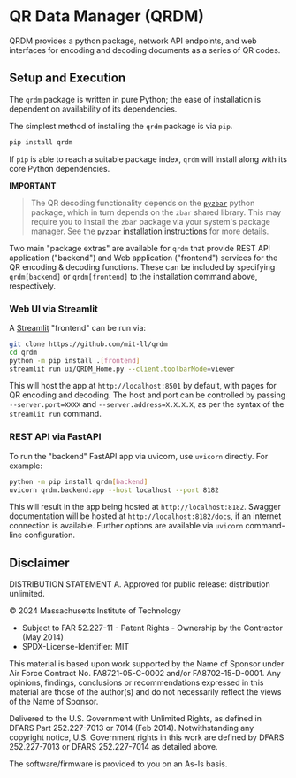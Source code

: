 # QR Data Manager (QRDM)
QRDM provides a python package, network API endpoints, and web interfaces for encoding
and decoding documents as a series of QR codes.

## Setup and Execution

The `qrdm` package is written in pure Python; the ease of installation is dependent on
availability of its dependencies.

The simplest method of installing the `qrdm` package is via `pip`.
```sh
pip install qrdm
```

If `pip` is able to reach a suitable package index, `qrdm` will install along with its
core Python dependencies.

**IMPORTANT**
> The QR decoding functionality depends on the [`pyzbar`][pyzbar] python package, which
> in turn depends on the `zbar` shared library. This may require you to install the
> `zbar` package via your system's package manager.
> See the [`pyzbar` installation instructions][pyzbar-install] for more details.

[pyzbar]: https://github.com/NaturalHistoryMuseum/pyzbar
[pyzbar-install]: https://github.com/NaturalHistoryMuseum/pyzbar?tab=readme-ov-file#installation

Two main "package extras" are available for `qrdm` that provide REST API application
("backend") and Web application ("frontend") services for the QR encoding & decoding
functions. These can be included by specifying `qrdm[backend]` or
`qrdm[frontend]` to the installation command above, respectively.

### Web UI via Streamlit
A [Streamlit](https://streamlit.io) "frontend" can be run via:

```sh
git clone https://github.com/mit-ll/qrdm
cd qrdm
python -m pip install .[frontend]
streamlit run ui/QRDM_Home.py --client.toolbarMode=viewer
```

This will host the app at `http://localhost:8501` by default, with pages for QR encoding
and decoding. The host and port can be controlled by passing `--server.port=XXXX` and
`--server.address=X.X.X.X`, as per the syntax of the `streamlit run` command.

### REST API via FastAPI

To run the "backend" FastAPI app via uvicorn, use `uvicorn` directly. For example:
```sh
python -m pip install qrdm[backend]
uvicorn qrdm.backend:app --host localhost --port 8182
```

This will result in the app being hosted at `http://localhost:8182`. Swagger
documentation will be hosted at `http://localhost:8182/docs`, if an internet connection
is available.  Further options are available via `uvicorn` command-line configuration.

## Disclaimer

DISTRIBUTION STATEMENT A. Approved for public release: distribution unlimited.

© 2024 Massachusetts Institute of Technology

- Subject to FAR 52.227-11 - Patent Rights - Ownership by the Contractor (May 2014)
- SPDX-License-Identifier: MIT

This material is based upon work supported by the Name of Sponsor under Air Force
Contract No. FA8721-05-C-0002 and/or FA8702-15-D-0001. Any opinions, findings,
conclusions or recommendations expressed in this material are those of the author(s) and
do not necessarily reflect the views of the Name of Sponsor.

Delivered to the U.S. Government with Unlimited Rights, as defined in DFARS Part
252.227-7013 or 7014 (Feb 2014). Notwithstanding any copyright notice, U.S. Government
rights in this work are defined by DFARS 252.227-7013 or DFARS 252.227-7014 as detailed
above.

The software/firmware is provided to you on an As-Is basis.

